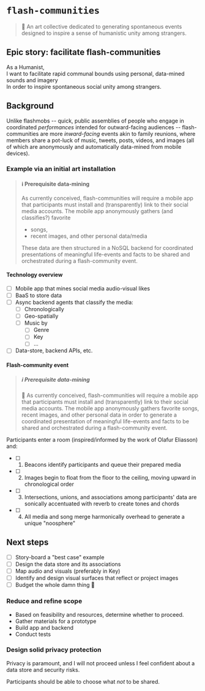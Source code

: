 # `flash-communities`
> :children_crossing: An art collective dedicated to generating spontaneous events designed to inspire a sense of humanistic unity among strangers.

## Epic story: facilitate flash-communities

As a Humanist,<br>
I want to facilitate rapid communal bounds using personal, data-mined sounds and imagery<br>
In order to inspire spontaneous social unity among strangers.<br>

## Background

Unlike flashmobs -- quick, public assemblies of people who engage in coordinated _performances_ intended for outward-facing audiences -- flash-communities are more _inward-facing_ events akin to family reunions, where members share a pot-luck of music, tweets, posts, videos, and images (all of which are anonymously and automatically data-mined from mobile devices).

### Example via an initial art installation

> #### :information_source: Prerequisite data-mining
>
> As currently conceived, flash-communities will require a mobile app that participants must install and (transparently) link to their social media accounts. The mobile app anonymously gathers (and classifies?) favorite
> * songs,
> * recent images, and
> other personal data/media
>
> These data are then structured in a NoSQL backend for coordinated presentations of meaningful life-events and facts to be shared and orchestrated during a flash-community event.

#### Technology overview

- [ ] Mobile app that mines social media audio-visual likes
- [ ] BaaS to store data
- [ ] Async backend agents that classify the media:
   - [ ] Chronologically
   - [ ] Geo-spatially
   - [ ] Music by
      - [ ] Genre
      - [ ] Key
      - [ ] ...
- [ ] Data-store, backend APIs, etc.

#### Flash-community event

> ##### :information_source: Prerequisite data-mining
>
> :iphone: As currently conceived, flash-communities will require a mobile app that participants must install and (transparently) link to their social media accounts. The mobile app anonymously gathers favorite songs, recent images, and other personal data in order to generate a coordinated presentation of meaningful life-events and facts to be shared and orchestrated during a flash-community event.

Participants enter a room (inspired/informed by the work of Olafur Eliasson) and:

- [ ] 1. Beacons identify participants and queue their prepared media
- [ ] 2. Images begin to float from the floor to the ceiling, moving upward in chronological order
- [ ] 3. Intersections, unions, and associations among participants' data are sonically accentuated with reverb to create tones and chords
- [ ] 4. All media and song merge harmonically overhead to generate a unique "noosphere"


## Next steps

- [ ] Story-board a "best case" example
- [ ] Design the data store and its associations
- [ ] Map audio and visuals (preferably in Key)
- [ ] Identify and design visual surfaces that reflect or project images
- [ ] Budget the whole damn thing :money_with_wings:

### Reduce and refine scope

- Based on feasibility and resources, determine whether to proceed.
- Gather materials for a prototype
- Build app and backend
- Conduct tests

### Design solid privacy protection

Privacy is paramount, and I will not proceed unless I feel confident about a data store and security risks.

Participants should be able to choose what *not* to be shared.
